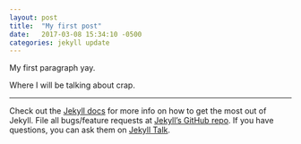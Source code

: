 ```yaml
---
layout: post
title:  "My first post"
date:   2017-03-08 15:34:10 -0500
categories: jekyll update
---
```


My first paragraph yay.

Where I will be talking about crap.

---

Check out the [Jekyll docs][jekyll-docs] for more info on how to get the most out of Jekyll. File all bugs/feature requests at [Jekyll’s GitHub repo][jekyll-gh]. If you have questions, you can ask them on [Jekyll Talk][jekyll-talk].

[jekyll-docs]: https://jekyllrb.com/docs/home
[jekyll-gh]:   https://github.com/jekyll/jekyll
[jekyll-talk]: https://talk.jekyllrb.com/
